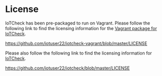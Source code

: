 # License

IoTCheck has been pre-packaged to run on Vagrant.
Please follow the following link to find the licensing information for the [Vagrant package for IoTCheck](https://github.com/iotuser22/iotcheck-vagrant).

https://github.com/iotuser22/iotcheck-vagrant/blob/master/LICENSE

Please also follow the following link to find the licensing information for [IoTCheck](https://github.com/iotuser22/iotcheck).

https://github.com/iotuser22/iotcheck/blob/master/LICENSE
